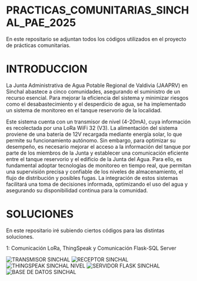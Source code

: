 # PRACTICAS_COMUNITARIAS_SINCHAL_PAE_2025
En este repositario se adjuntan todos los códigos utilizados en el proyecto de prácticas comunitarias.

# INTRODUCCION 
La Junta Administrativa de Agua Potable Regional de Valdivia (JAAPRV) en Sinchal abastece a 
cinco comunidades, asegurando el suministro de un recurso esencial. Para mejorar la eficiencia del 
sistema y minimizar riesgos como el desabastecimiento y el desperdicio de agua, se ha 
implementado un sistema de monitoreo en el tanque reservorio de la localidad. 

Este sistema cuenta con un transmisor de nivel (4-20mA), cuya información es recolectada por una LoRa WiFi 32 (V3). 
La alimentación del sistema proviene de una batería de 12V recargada mediante energía solar, lo que permite su funcionamiento autónomo. 
Sin embargo, para optimizar su desempeño, es necesario mejorar el acceso a la información del tanque por parte de 
los miembros de la Junta y establecer una comunicación eficiente entre el tanque reservorio y el edificio de la Junta del Agua. 
Para ello, es fundamental adoptar tecnologías de monitoreo en tiempo real, que permitan una 
supervisión precisa y confiable de los niveles de almacenamiento, el flujo de distribución y 
posibles fugas. La integración de estos sistemas facilitará una toma de decisiones informada, 
optimizando el uso del agua y asegurando su disponibilidad continua para la comunidad. 

# SOLUCIONES
En este repositario iré subiendo ciertos códigos para las distintas soluciones.

1: Comunicación LoRa, ThingSpeak y Comunicación Flask-SQL Server

![TRANSMISOR SINCHAL](https://github.com/user-attachments/assets/7dcb656f-8584-4494-b649-321fc42216ef)
![RECEPTOR SINCHAL](https://github.com/user-attachments/assets/cb6b00aa-6bd9-474f-b10c-0e6ba387c183)
![THINGSPEAK SINCHAL NIVEL](https://github.com/user-attachments/assets/0b18c6d7-af1d-4256-92ac-64b2604af9dc)
![SERVIDOR FLASK SINCHAL](https://github.com/user-attachments/assets/333e7dd2-7270-44f1-8bef-fbd0ddbb0d47)
![BASE DE DATOS SINCHAL](https://github.com/user-attachments/assets/7d74d9d8-dfd4-4369-b03e-20e6ae54e61e)
